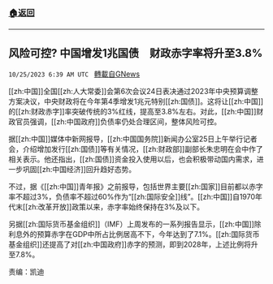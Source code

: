 ###  [:house:返回](README.md)
---


## 风险可控?  中国增发1兆国债　财政赤字率将升至3.8%
`10/25/2023 6:39 AM UTC ` [轉載自GNews](https://gnews.org/articles/1879654)

[[zh:中国]]全国[[zh:人大常委]]会第6次会议24日表决通过2023年中央预算调整方案决议，中央财政将在今年第4季增发1兆元特别[[zh:国债]]。这将让[[zh:中国]]的[[zh:财政赤字]]率突破传统的3%红线，提高至3.8%左右。对此，[[zh:中国]]财政官员强调，[[zh:中国政府]]负债率仍处合理区间，整体风险可控。

据[[zh:中国]]媒体中新网报导，[[zh:中国国务院]]新闻办公室25日上午举行记者会，介绍增加发行[[zh:国债]]等有关情况，[[zh:财政部]]副部长朱忠明在会中作了相关表示。他还指出，[[zh:国债]]资金投入使用以后，也会积极带动国内需求，进一步巩固[[zh:中国经济]]回升趋好态势。

不过，据《[[zh:中国]]青年报》之前报导，包括世界主要[[zh:国家]]目前都以赤字率不超过3%，负债率不超过60%作为“[[zh:国际安全]]线”。[[zh:中国]]自1970年代末[[zh:改革开放]]政策以来，赤字率始终保持在3%及以下。

另据[[zh:国际货币基金组织]]（IMF）上周发布的一系列报告显示，[[zh:中国]]除利息外的预算赤字在GDP中所占比例居高不下，今年达到了7.1%。[[zh:国际货币基金组织]]还提高了对[[zh:中国政府]]赤字的预测，即到2028年，上述比例将升至7.8%。

责编：凯迪
